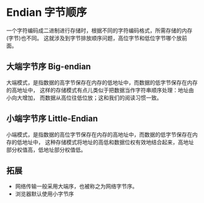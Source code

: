 # Endian 字节顺序

一个字符编码成二进制进行存储时，根据不同的字符编码格式，所需存储的内存(字节)也不同。
这就涉及到字节排放顺序问题，高位字节和低位字节哪个放前面。

## 大端字节序 Big-endian 
大端模式，是指数据的高字节保存在内存的低地址中，而数据的低字节保存在内存的高地址中，
这样的存储模式有点儿类似于把数据当作字符串顺序处理：地址由小向大增加，
而数据从高位往低位放；这和我们的阅读习惯一致。

## 小端字节序 Little-Endian
小端模式，是指数据的高位字节保存在内存的高地址中，而数据的低字节保存在内存的低地址中，
这种存储模式将地址的高低和数据位权有效地结合起来，高地址部分权值高，低地址部分权值低。


## 拓展
- 网络传输一般采用大端序，也被称之为网络字节序。
- 浏览器默认使用小字节序